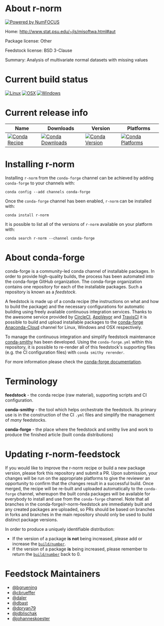 About r-norm
============

[![Powered by NumFOCUS](https://img.shields.io/badge/powered%20by-NumFOCUS-orange.svg?style=flat&colorA=E1523D&colorB=007D8A)](http://numfocus.org)

Home: http://www.stat.psu.edu/~jls/misoftwa.html#aut

Package license: Other

Feedstock license: BSD 3-Clause

Summary: Analysis of multivariate normal datasets with missing values



Current build status
====================

[![Linux](https://img.shields.io/circleci/project/github/conda-forge/r-norm-feedstock/master.svg?label=Linux)](https://circleci.com/gh/conda-forge/r-norm-feedstock)
[![OSX](https://img.shields.io/travis/conda-forge/r-norm-feedstock/master.svg?label=macOS)](https://travis-ci.org/conda-forge/r-norm-feedstock)
[![Windows](https://img.shields.io/appveyor/ci/conda-forge/r-norm-feedstock/master.svg?label=Windows)](https://ci.appveyor.com/project/conda-forge/r-norm-feedstock/branch/master)

Current release info
====================

| Name | Downloads | Version | Platforms |
| --- | --- | --- | --- |
| [![Conda Recipe](https://img.shields.io/badge/recipe-r--norm-green.svg)](https://anaconda.org/conda-forge/r-norm) | [![Conda Downloads](https://img.shields.io/conda/dn/conda-forge/r-norm.svg)](https://anaconda.org/conda-forge/r-norm) | [![Conda Version](https://img.shields.io/conda/vn/conda-forge/r-norm.svg)](https://anaconda.org/conda-forge/r-norm) | [![Conda Platforms](https://img.shields.io/conda/pn/conda-forge/r-norm.svg)](https://anaconda.org/conda-forge/r-norm) |

Installing r-norm
=================

Installing `r-norm` from the `conda-forge` channel can be achieved by adding `conda-forge` to your channels with:

```
conda config --add channels conda-forge
```

Once the `conda-forge` channel has been enabled, `r-norm` can be installed with:

```
conda install r-norm
```

It is possible to list all of the versions of `r-norm` available on your platform with:

```
conda search r-norm --channel conda-forge
```


About conda-forge
=================

conda-forge is a community-led conda channel of installable packages.
In order to provide high-quality builds, the process has been automated into the
conda-forge GitHub organization. The conda-forge organization contains one repository
for each of the installable packages. Such a repository is known as a *feedstock*.

A feedstock is made up of a conda recipe (the instructions on what and how to build
the package) and the necessary configurations for automatic building using freely
available continuous integration services. Thanks to the awesome service provided by
[CircleCI](https://circleci.com/), [AppVeyor](https://www.appveyor.com/)
and [TravisCI](https://travis-ci.org/) it is possible to build and upload installable
packages to the [conda-forge](https://anaconda.org/conda-forge)
[Anaconda-Cloud](https://anaconda.org/) channel for Linux, Windows and OSX respectively.

To manage the continuous integration and simplify feedstock maintenance
[conda-smithy](https://github.com/conda-forge/conda-smithy) has been developed.
Using the ``conda-forge.yml`` within this repository, it is possible to re-render all of
this feedstock's supporting files (e.g. the CI configuration files) with ``conda smithy rerender``.

For more information please check the [conda-forge documentation](https://conda-forge.org/docs/).

Terminology
===========

**feedstock** - the conda recipe (raw material), supporting scripts and CI configuration.

**conda-smithy** - the tool which helps orchestrate the feedstock.
                   Its primary use is in the construction of the CI ``.yml`` files
                   and simplify the management of *many* feedstocks.

**conda-forge** - the place where the feedstock and smithy live and work to
                  produce the finished article (built conda distributions)


Updating r-norm-feedstock
=========================

If you would like to improve the r-norm recipe or build a new
package version, please fork this repository and submit a PR. Upon submission,
your changes will be run on the appropriate platforms to give the reviewer an
opportunity to confirm that the changes result in a successful build. Once
merged, the recipe will be re-built and uploaded automatically to the
`conda-forge` channel, whereupon the built conda packages will be available for
everybody to install and use from the `conda-forge` channel.
Note that all branches in the conda-forge/r-norm-feedstock are
immediately built and any created packages are uploaded, so PRs should be based
on branches in forks and branches in the main repository should only be used to
build distinct package versions.

In order to produce a uniquely identifiable distribution:
 * If the version of a package **is not** being increased, please add or increase
   the [``build/number``](https://conda.io/docs/user-guide/tasks/build-packages/define-metadata.html#build-number-and-string).
 * If the version of a package **is** being increased, please remember to return
   the [``build/number``](https://conda.io/docs/user-guide/tasks/build-packages/define-metadata.html#build-number-and-string)
   back to 0.

Feedstock Maintainers
=====================

* [@bgruening](https://github.com/bgruening/)
* [@cbrueffer](https://github.com/cbrueffer/)
* [@daler](https://github.com/daler/)
* [@dbast](https://github.com/dbast/)
* [@dpryan79](https://github.com/dpryan79/)
* [@jdblischak](https://github.com/jdblischak/)
* [@johanneskoester](https://github.com/johanneskoester/)

